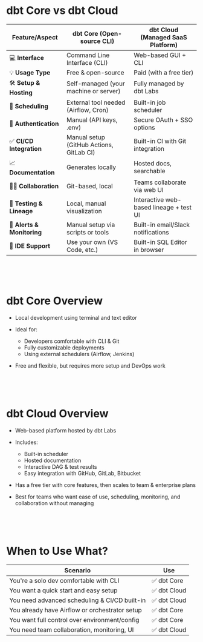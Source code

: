 # dbt Core vs dbt Cloud

| Feature/Aspect             | **dbt Core** (Open-source CLI)           | **dbt Cloud** (Managed SaaS Platform)   |
| -------------------------- | ---------------------------------------- | --------------------------------------- |
| 💻 **Interface**           | Command Line Interface (CLI)             | Web-based GUI + CLI                     |
| 💡 **Usage Type**          | Free & open-source                       | Paid (with a free tier)                 |
| 🛠️ **Setup & Hosting**     | Self-managed (your machine or server)    | Fully managed by dbt Labs               |
| 📅 **Scheduling**          | External tool needed (Airflow, Cron)     | Built-in job scheduler                  |
| 🔐 **Authentication**      | Manual (API keys, .env)                  | Secure OAuth + SSO options              |
| ✅ **CI/CD Integration**   | Manual setup (GitHub Actions, GitLab CI) | Built-in CI with Git integration        |
| 📈 **Documentation**       | Generates locally                        | Hosted docs, searchable                 |
| 👩‍💻 **Collaboration**       | Git-based, local                         | Teams collaborate via web UI            |
| 🧪 **Testing & Lineage**   | Local, manual visualization              | Interactive web-based lineage + test UI |
| 🔔 **Alerts & Monitoring** | Manual setup via scripts or tools        | Built-in email/Slack notifications      |
| 🔌 **IDE Support**         | Use your own (VS Code, etc.)             | Built-in SQL Editor in browser          |

&nbsp;

&nbsp;

# dbt Core Overview

- Local development using terminal and text editor
- Ideal for:
  - Developers comfortable with CLI & Git
  - Fully customizable deployments
  - Using external schedulers (Airflow, Jenkins)

- Free and flexible, but requires more setup and DevOps work

&nbsp;

&nbsp;

# dbt Cloud Overview

- Web-based platform hosted by dbt Labs
- Includes:
  - Built-in scheduler
  - Hosted documentation
  - Interactive DAG & test results
  - Easy integration with GitHub, GitLab, Bitbucket

- Has a free tier with core features, then scales to team & enterprise plans
- Best for teams who want ease of use, scheduling, monitoring, and collaboration without managing

&nbsp;

&nbsp;

# When to Use What?

| Scenario                                       | Use          |
| ---------------------------------------------- | ------------ |
| You're a solo dev comfortable with CLI         | ✅ dbt Core  |
| You want a quick start and easy setup          | ✅ dbt Cloud |
| You need advanced scheduling & CI/CD built-in  | ✅ dbt Cloud |
| You already have Airflow or orchestrator setup | ✅ dbt Core  |
| You want full control over environment/config  | ✅ dbt Core  |
| You need team collaboration, monitoring, UI    | ✅ dbt Cloud |

&nbsp;

&nbsp;

&nbsp;
